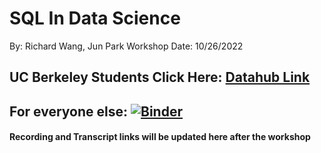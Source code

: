# SQL In Data Science
By: Richard Wang, Jun Park
Workshop Date: 10/26/2022
## UC Berkeley Students Click Here: [Datahub Link](http://datahub.berkeley.edu/hub/user-redirect/git-sync?repo=https://github.com/ds-peer-consulting/fa22-sql-in-data-science-workshop&branch=main&subpath=pc-sql-workshop-notebook.ipynb)

## For everyone else: [![Binder](https://mybinder.org/badge_logo.svg)](https://mybinder.org/v2/gh/ds-peer-consulting/fa22-sql-in-data-science-workshop/HEAD)

#### Recording and Transcript links will be updated here after the workshop
